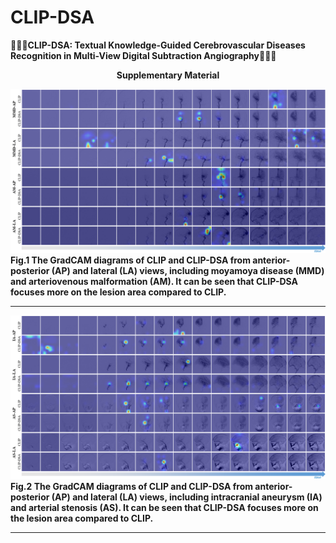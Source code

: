 # CLIP-DSA
📢📢📢**CLIP-DSA: Textual Knowledge-Guided Cerebrovascular Diseases Recognition in Multi-View Digital Subtraction Angiography**🧠🧠🧠

**<div align="center">Supplementary Material</div>**

![Alt Text](images/GradCAM.png)
**Fig.1 The GradCAM diagrams of CLIP and CLIP-DSA from anterior-posterior (AP) and lateral (LA) views, including moyamoya disease (MMD) and arteriovenous malformation (AM). It can be seen that CLIP-DSA focuses more on the lesion area compared to CLIP.**

****

![Alt Text](images/GradCAM1.png)
**Fig.2 The GradCAM diagrams of CLIP and CLIP-DSA from anterior-posterior (AP) and lateral (LA) views, including intracranial aneurysm (IA) and arterial stenosis (AS). It can be seen that CLIP-DSA focuses more on the lesion area compared to CLIP.**

****
